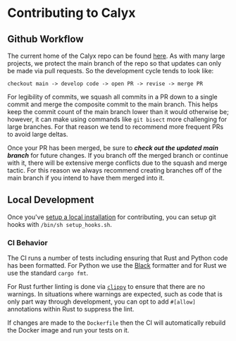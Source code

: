 # Contributing to Calyx

## Github Workflow

The current home of the Calyx repo can be found [here][calyx_repo]. As with many
large projects, we protect the main branch of the repo so that updates can only
be made via pull requests. So the development cycle tends to look like:

```
checkout main -> develop code -> open PR -> revise -> merge PR
```

For legibility of commits, we squash all commits in a PR down to a single commit
and merge the composite commit to the main branch. This helps keep the commit
count of the main branch lower than it would otherwise be; however, it can make
using commands like `git bisect` more challenging for large branches. For that
reason we tend to recommend more frequent PRs to avoid large deltas.

Once your PR has been merged, be sure to ***check out the updated main branch***
for future changes. If you branch off the merged branch or continue with it,
there will be extensive merge conflicts due to the squash and merge tactic. For
this reason we always recommend creating branches off of the main branch if you
intend to have them merged into it.

## Local Development

Once you've [setup a local installation](./intro.md) for contributing, you can setup git hooks with `/bin/sh setup_hooks.sh`.

### CI Behavior

The CI runs a number of tests including ensuring that Rust and Python code has
been formatted. For Python we use the [Black](https://github.com/psf/black) formatter and for Rust we use the
standard `cargo fmt`.

For Rust further linting is done via [`clippy`][clippy] to ensure that there are
no warnings. In situations where warnings are expected, such as code that is
only part way through development, you can opt to add `#[allow]` annotations
within Rust to suppress the lint.

If changes are made to the `Dockerfile` then the CI will automatically rebuild
the Docker image and run your tests on it.

[calyx_repo]: https://github.com/calyxir/calyx
[clippy]: https://github.com/rust-lang/rust-clippy
